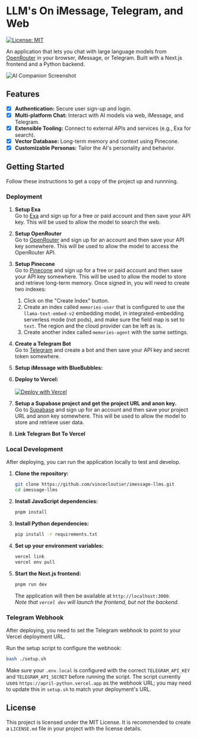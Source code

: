 # LLM's On iMessage, Telegram, and Web

[![License: MIT](https://img.shields.io/badge/License-MIT-yellow.svg)](https://opensource.org/licenses/MIT)

An application that lets you chat with large language models from [OpenRouter](https://openrouter.ai/models) in your browser, iMessage, or Telegram. Built with a Next.js frontend and a Python backend.

![AI Companion Screenshot](https://place-hold.it/1280x720?text=App+Screenshot+Here)

## Features
- [x] **Authentication:** Secure user sign-up and login.
- [x] **Multi-platform Chat:** Interact with AI models via web, iMessage, and Telegram.
- [x] **Extensible Tooling:** Connect to external APIs and services (e.g., Exa for search).
- [x] **Vector Database:** Long-term memory and context using Pinecone.
- [x] **Customizable Personas:** Tailor the AI's personality and behavior.

## Getting Started

Follow these instructions to get a copy of the project up and runnning.


### Deployment

1. **Setup Exa** <br>
 Go to [Exa](https://dashboard.exa.ai/login?redirect=/home) and sign up for a free or paid account and then save your API key. This will be used to allow the model to search the web.

2. **Setup OpenRouter** <br>
 Go to [OpenRouter](https://openrouter.ai/models) and sign up for an account and then save your API key somewhere. This will be used to allow the model to access the OpenRouter API.

3. **Setup Pinecone** <br>
 Go to [Pinecone](https://www.pinecone.io/pricing) and sign up for a free or paid account and then save your API key somewhere. This will be used to allow the model to store and retrieve long-term memory. Once signed in, you will need to create two indexes:
    1. Click on the "Create Index" button.
    2. Create an index called `memories-user` that is configured to use the `llama-text-embed-v2` embedding model, in integrated-embedding serverless mode (not pods), and make sure the field map is set to `text`. The region and the cloud provider can be left as is. 
    3. Create another index called `memories-agent` with the same settings.

4. **Create a Telegram Bot** <br>
 Go to [Telegram](https://telegram.org/) and create a bot and then save your API key and secret token somewhere.

5. **Setup iMessage with BlueBubbles:**


6.  **Deploy to Vercel:** <br> <br>
[![Deploy with Vercel](https://vercel.com/button)](https://vercel.com/new/clone?repository-url=https://github.com/vincecloutier/imessage-llms&env=BBL_API_KEY,EXA_API_KEY,OPENROUTER_API_KEY,PINECONE_API_KEY,TELEGRAM_API_KEY,TELEGRAM_API_SECRET)

6. **Setup a Supabase project and get the project URL and anon key.** <br>
 Go to [Supabase](https://supabase.com/) and sign up for an account and then save your project URL and anon key somewhere. This will be used to allow the model to store and retrieve user data.


7. **Link Telegram Bot To Vercel** <br>

### Local Development
After deploying, you can run the application locally to test and develop.

1.  **Clone the repository:**
    ```bash
    git clone https://github.com/vincecloutier/imessage-llms.git
    cd imessage-llms
    ```

2.  **Install JavaScript dependencies:**
    ```bash
    pnpm install
    ```

3.  **Install Python dependencies:**
    ```bash
    pip install -r requirements.txt
    ```

4.  **Set up your environment variables:**
    ```bash
    vercel link
    vercel env pull
    ```

5.  **Start the Next.js frontend:**
    ```bash
    pnpm run dev
    ```
    The application will then be available at `http://localhost:3000`. <br> _Note that `vercel dev` will launch the frontend, but not the backend._


### Telegram Webhook

After deploying, you need to set the Telegram webhook to point to your Vercel deployment URL.

Run the setup script to configure the webhook:
```bash
bash ./setup.sh
```
Make sure your `.env.local` is configured with the correct `TELEGRAM_API_KEY` and `TELEGRAM_API_SECRET` before running the script. The script currently uses `https://april-python.vercel.app` as the webhook URL; you may need to update this in `setup.sh` to match your deployment's URL.

## License

This project is licensed under the MIT License. It is recommended to create a `LICENSE.md` file in your project with the license details.